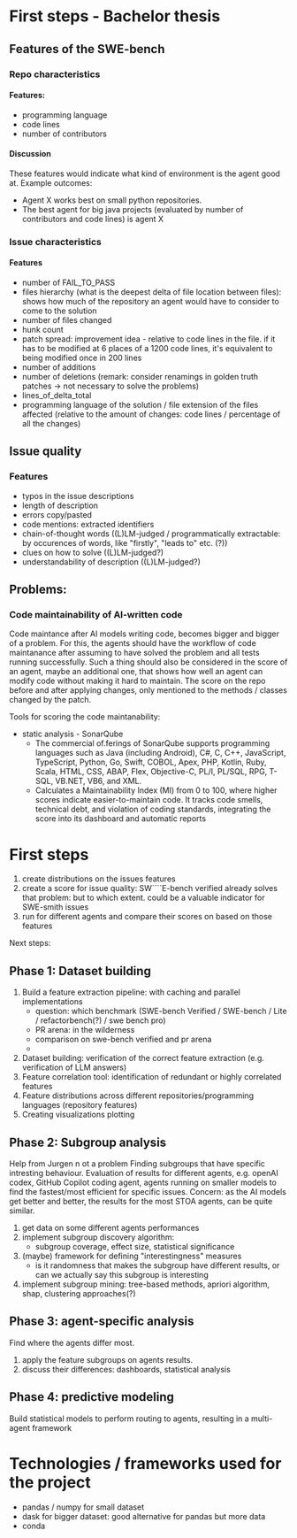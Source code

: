 # First steps - Bachelor thesis

## Features of the SWE-bench

### Repo characteristics

#### Features:
- programming language
- code lines
- number of contributors

#### Discussion
These features would indicate what kind of environment is the agent good at.
Example outcomes:
- Agent X works best on small python repositories.
- The best agent for big java projects (evaluated by number of contributors and code lines) is agent X


### Issue characteristics
#### Features
- number of FAIL_TO_PASS
- files hierarchy (what is the deepest delta of file location between files): shows how much of the repository an agent would have to consider to come to the solution
- number of files changed
- hunk count
- patch spread: improvement idea - relative to code lines in the file. if it has to be modified at 6 places of a 1200 code lines, it's equivalent to being modified once in 200 lines
- number of additions
- number of deletions (remark: consider renamings in golden truth patches -> not necessary to solve the problems)
- lines_of_delta_total
- programming language of the solution / file extension of the files affected (relative to the amount of changes: code lines / percentage of all the changes)

## Issue quality
### Features
- typos in the issue descriptions
- length of description
- errors copy/pasted
- code mentions: extracted identifiers
- chain-of-thought words ((L)LM-judged / programmatically extractable: by occurences of words, like "firstly", "leads to" etc. (?))
- clues on how to solve ((L)LM-judged?)
- understandability of description ((L)LM-judged?)



## Problems:
 
### Code maintainability of AI-written code
Code maintance after AI models writing code, becomes bigger and bigger of a problem. 
For this, the agents should have the workflow of code maintanance after assuming to have solved the problem and all tests running successfully.
Such a thing should also be considered in the score of an agent, maybe an additional one, that shows how well an agent can modify code without making it hard to maintain.
The score on the repo before and after applying changes, only mentioned to the methods / classes changed by the patch.

Tools for scoring the code maintanability:
- static analysis - SonarQube
  - The commercial of.ferings of SonarQube supports programming languages such as Java (including Android), C#, C, C++, JavaScript, TypeScript, Python, Go, Swift, COBOL, Apex, PHP, Kotlin, Ruby, Scala, HTML, CSS, ABAP, Flex, Objective-C, PL/I, PL/SQL, RPG, T-SQL, VB.NET, VB6, and XML.
  - Calculates a Maintainability Index (MI) from 0 to 100, where higher scores indicate easier-to-maintain code. It tracks code smells, technical debt, and violation of coding standards, integrating the score into its dashboard and automatic reports


# First steps
1. create distributions on the issues features
2. create a score for issue quality: SW````E-bench verified already solves that problem: but to which extent. could be a valuable indicator for SWE-smith issues
3. run for different agents and compare their scores on based on those features

Next steps:
## Phase 1: Dataset building
1. Build a feature extraction pipeline: with caching and parallel implementations 
   - question: which benchmark (SWE-bench Verified / SWE-bench / Lite / refactorbench(?) / swe bench pro)
   - PR arena: in the wilderness
   - comparison on swe-bench verified and pr arena
   - 
2. Dataset building: verification of the correct feature extraction (e.g. verification of LLM answers)
3. Feature correlation tool: identification of redundant or highly correlated features
4. Feature distributions across different repositories/programming languages (repository features)
5. Creating visualizations
plotting 

## Phase 2: Subgroup analysis
Help from Jurgen n ot a problem
Finding subgroups that have specific intresting behaviour.
Evaluation of results for different agents, e.g. openAI codex, GitHub Copilot coding agent, agents running on smaller models to find the fastest/most efficient for specific issues.
Concern: as the AI models get better and better, the results for the most STOA agents, can be quite similar. 

1. get data on some different agents performances
2. implement subgroup discovery algorithm:
   - subgroup coverage, effect size, statistical significance
3. (maybe) framework for defining "interestingness" measures
   - is it randomness that makes the subgroup have different results, or can we actually say this subgroup is interesting
4. implement subgroup mining: tree-based methods, apriori algorithm, shap, clustering approaches(?)

## Phase 3: agent-specific analysis
Find where the agents differ most. 

1. apply the feature subgroups on agents results.
2. discuss their differences: dashboards, statistical analysis

## Phase 4: predictive modeling
Build statistical models to perform routing to agents, resulting in a multi-agent framework






# Technologies / frameworks used for the project
- pandas / numpy for small dataset
- dask for bigger dataset:  good alternative for pandas but more data
- conda 
